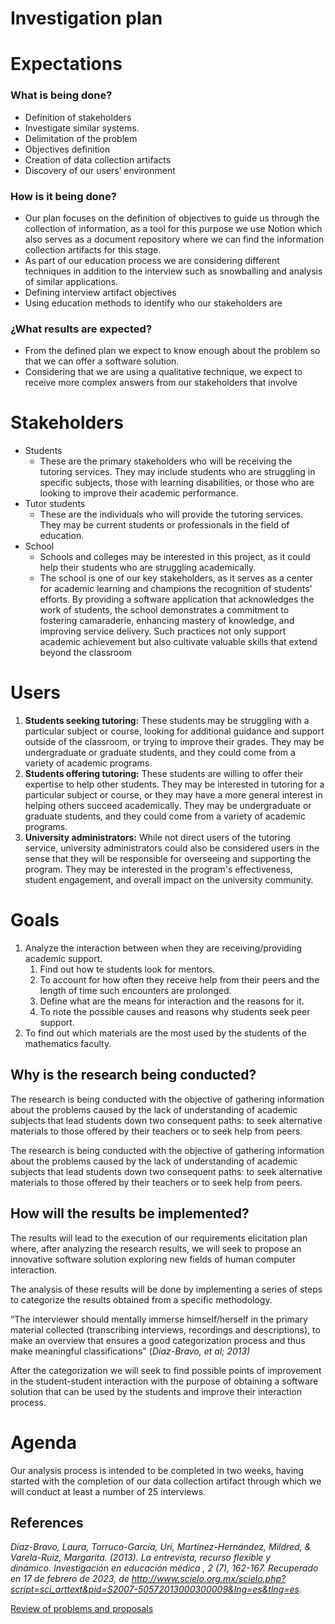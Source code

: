# Investigation plan

# Expectations

### What is being done?

- Definition of stakeholders
- Investigate similar systems.
- Delimitation of the problem
- Objectives definition
- Creation of data collection artifacts
- Discovery of our users’ environment

### How is it being done?

- Our plan focuses on the definition of objectives to guide us through the collection of information, as a tool for this purpose we use Notion which also serves as a document repository where we can find the information collection artifacts for this stage.
- As part of our education process we are considering different techniques in addition to the interview such as snowballing and analysis of similar applications.
- Defining interview artifact objectives
- Using education methods to identify who our stakeholders are

### ¿What results are expected?

- From the defined plan we expect to know enough about the problem so that we can offer a software solution.
- Considering that we are using a qualitative technique, we expect to receive more complex answers from our stakeholders that involve

# Stakeholders

- Students
    - These are the primary stakeholders who will be receiving the tutoring services. They may include students who are struggling in specific subjects, those with learning disabilities, or those who are looking to improve their academic performance.
- Tutor students
    - These are the individuals who will provide the tutoring services. They may be current students or professionals in the field of education.
- School
    - Schools and colleges may be interested in this project, as it could help their students who are struggling academically.
    - The school is one of our key stakeholders, as it serves as a center for academic learning and champions the recognition of students' efforts. By providing a software application that acknowledges the work of students, the school demonstrates a commitment to fostering camaraderie, enhancing mastery of knowledge, and improving service delivery. Such practices not only support academic achievement but also cultivate valuable skills that extend beyond the classroom

# Users

1. **Students seeking tutoring:** These students may be struggling with a particular subject or course, looking for additional guidance and support outside of the classroom, or trying to improve their grades. They may be undergraduate or graduate students, and they could come from a variety of academic programs.
2. **Students offering tutoring:** These students are willing to offer their expertise to help other students. They may be interested in tutoring for a particular subject or course, or they may have a more general interest in helping others succeed academically. They may be undergraduate or graduate students, and they could come from a variety of academic programs. 
3. **University administrators:** While not direct users of the tutoring service, university administrators could also be considered users in the sense that they will be responsible for overseeing and supporting the program. They may be interested in the program's effectiveness, student engagement, and overall impact on the university community.

# Goals

1. Analyze the interaction between when they are receiving/providing academic support.
    1. Find out how te students look for mentors.
    2. To account for how often they receive help from their peers and the length of time such encounters are prolonged.
    3. Define what are the means for interaction and the reasons for it.
    4. To note the possible causes and reasons why students seek peer support.
2. To find out which materials are the most used by the students of the mathematics faculty.

## Why is the research being conducted?

The research is being conducted with the objective of gathering information about the problems caused by the lack of understanding of academic subjects that lead students down two consequent paths: to seek alternative materials to those offered by their teachers or to seek help from peers.

The research is being conducted with the objective of gathering information about the problems caused by the lack of understanding of academic subjects that lead students down two consequent paths: to seek alternative materials to those offered by their teachers or to seek help from peers.

## How will the results be implemented?

The results will lead to the execution of our requirements elicitation plan where, after analyzing the research results, we will seek to propose an innovative software solution exploring new fields of human computer interaction.

The analysis of these results will be done by implementing a series of steps to categorize the results obtained from a specific methodology.

“The interviewer should mentally immerse himself/herself in the primary material collected (transcribing interviews, recordings and descriptions), to make an overview that ensures a good categorization process and thus make meaningful classifications" (*Díaz-Bravo, et al; 2013)*

After the categorization we will seek to find possible points of improvement in the student-student interaction with the purpose of obtaining a software solution that can be used by the students and improve their interaction process.

# Agenda

Our analysis process is intended to be completed in two weeks, having started with the completion of our data collection artifact through which we will conduct at least a number of 25 interviews.

## References

*Díaz-Bravo, Laura, Torruco-García, Uri, Martínez-Hernández, Mildred, & Varela-Ruiz, Margarita. (2013). La entrevista, recurso flexible y dinámico. Investigación en educación médica , 2 (7), 162-167. Recuperado en 17 de febrero de 2023, de http://www.scielo.org.mx/scielo.php?script=sci_arttext&pid=S2007-50572013000300009&lng=es&tlng=es.*

[Review of problems and proposals](https://github.com/Teodoro-lab/HCI/blob/main/documents/analysis/revision_de_%20problem%C3%A1tica_V1.0.md)
